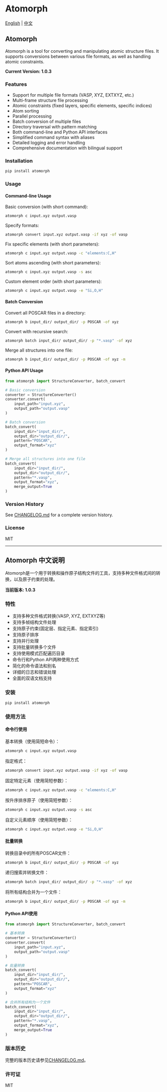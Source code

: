 # Atomorph

[English](#english) | [中文](#chinese)

<a name="english"></a>
## Atomorph

Atomorph is a tool for converting and manipulating atomic structure files. It supports conversions between various file formats, as well as handling atomic constraints.

**Current Version: 1.0.3**

### Features

- Support for multiple file formats (VASP, XYZ, EXTXYZ, etc.)
- Multi-frame structure file processing
- Atomic constraints (fixed layers, specific elements, specific indices)
- Atom sorting
- Parallel processing
- Batch conversion of multiple files
- Directory traversal with pattern matching
- Both command-line and Python API interfaces
- Simplified command syntax with aliases
- Detailed logging and error handling
- Comprehensive documentation with bilingual support

### Installation

```bash
pip install atomorph
```

### Usage

#### Command-line Usage

Basic conversion (with short command):
```bash
atomorph c input.xyz output.vasp
```

Specify formats:
```bash
atomorph convert input.xyz output.vasp -if xyz -of vasp
```

Fix specific elements (with short parameters):
```bash
atomorph c input.xyz output.vasp -c "elements:C,H"
```

Sort atoms ascending (with short parameters):
```bash
atomorph c input.xyz output.vasp -s asc
```

Custom element order (with short parameters):
```bash
atomorph c input.xyz output.vasp -e "Si,O,H"
```

#### Batch Conversion

Convert all POSCAR files in a directory:
```bash
atomorph b input_dir/ output_dir/ -p POSCAR -of xyz
```

Convert with recursive search:
```bash
atomorph batch input_dir/ output_dir/ -p "*.vasp" -of xyz
```

Merge all structures into one file:
```bash
atomorph b input_dir/ output_dir/ -p POSCAR -of xyz -m
```

#### Python API Usage

```python
from atomorph import StructureConverter, batch_convert

# Basic conversion
converter = StructureConverter()
converter.convert(
    input_path="input.xyz",
    output_path="output.vasp"
)

# Batch conversion
batch_convert(
    input_dir="input_dir/",
    output_dir="output_dir/",
    pattern="POSCAR",
    output_format="xyz"
)

# Merge all structures into one file
batch_convert(
    input_dir="input_dir/",
    output_dir="output_dir/",
    pattern="*.vasp",
    output_format="xyz",
    merge_output=True
)
```

### Version History

See [CHANGELOG.md](CHANGELOG.md) for a complete version history.

### License

MIT

---

<a name="chinese"></a>
## Atomorph 中文说明

Atomorph是一个用于转换和操作原子结构文件的工具，支持多种文件格式间的转换，以及原子约束的处理。

**当前版本: 1.0.3**

### 特性

- 支持多种文件格式转换(VASP, XYZ, EXTXYZ等)
- 支持多帧结构文件处理
- 支持原子约束(固定层、指定元素、指定索引)
- 支持原子排序
- 支持并行处理
- 支持批量转换多个文件
- 支持使用模式匹配遍历目录
- 命令行和Python API两种使用方式
- 简化的命令语法和别名
- 详细的日志和错误处理
- 全面的双语文档支持

### 安装

```bash
pip install atomorph
```

### 使用方法

#### 命令行使用

基本转换（使用简短命令）：
```bash
atomorph c input.xyz output.vasp
```

指定格式：
```bash
atomorph convert input.xyz output.vasp -if xyz -of vasp
```

固定特定元素（使用简短参数）：
```bash
atomorph c input.xyz output.vasp -c "elements:C,H"
```

按升序排序原子（使用简短参数）：
```bash
atomorph c input.xyz output.vasp -s asc
```

自定义元素顺序（使用简短参数）：
```bash
atomorph c input.xyz output.vasp -e "Si,O,H"
```

#### 批量转换

转换目录中的所有POSCAR文件：
```bash
atomorph b input_dir/ output_dir/ -p POSCAR -of xyz
```

递归搜索并转换文件：
```bash
atomorph batch input_dir/ output_dir/ -p "*.vasp" -of xyz
```

将所有结构合并为一个文件：
```bash
atomorph b input_dir/ output_dir/ -p POSCAR -of xyz -m
```

#### Python API使用

```python
from atomorph import StructureConverter, batch_convert

# 基本转换
converter = StructureConverter()
converter.convert(
    input_path="input.xyz",
    output_path="output.vasp"
)

# 批量转换
batch_convert(
    input_dir="input_dir/",
    output_dir="output_dir/",
    pattern="POSCAR",
    output_format="xyz"
)

# 合并所有结构为一个文件
batch_convert(
    input_dir="input_dir/",
    output_dir="output_dir/",
    pattern="*.vasp",
    output_format="xyz",
    merge_output=True
)
```

### 版本历史

完整的版本历史请参见[CHANGELOG.md](CHANGELOG.md)。

### 许可证

MIT 